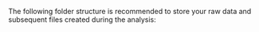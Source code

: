 The following folder structure is recommended to store your raw data and subsequent files created during the analysis:

